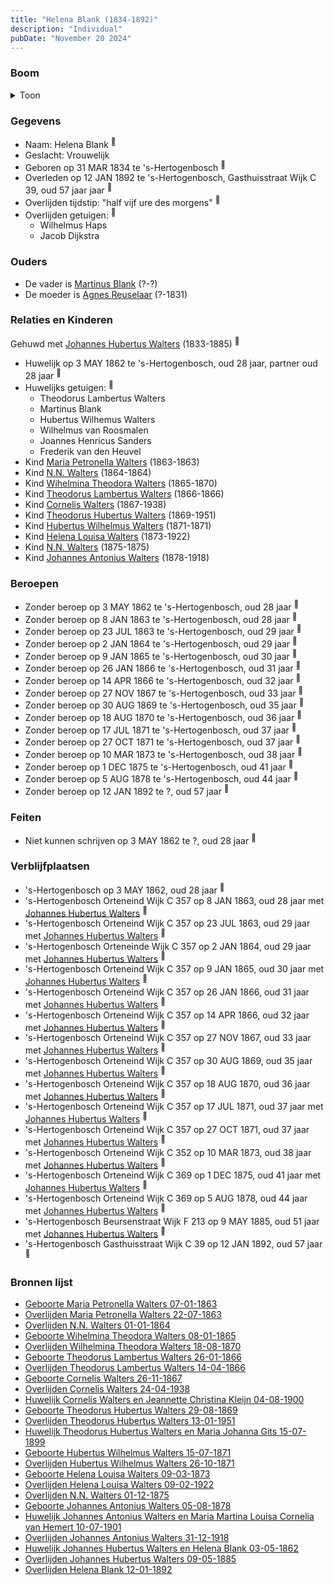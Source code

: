 ```yaml
---
title: "Helena Blank (1834-1892)"
description: "Individual"
pubDate: "November 20 2024"
---
```


### Boom
<details><summary>Toon</summary>

![test](https://www.plantuml.com/plantuml/svg/fPPjRzem4CVV-rDOxOk-Oie3UQfGMs2mhcefwjfLqpHL3l70mh6H7LIXYky-KvpGEW6Yx1tdut8_t_tjyvNCaCYMAGLoJjW22PJ264tcKy6NBEbpoWNC169IkJ3Bm8ma64w8c52y_OtJHRQ2AKvZBEHsIMPOO9wj5XXy-Eg48YdX6u0GzhX8i7YSaScSOIaxdHGHTd41NR06u0oEtrD9i8qukLE0X2qbx574vYSGIVZTikns2E7fm1rwmvxwwjjVWccoXftp6CMhbvXd6SNd5_0INdxmoVcIqXV4afU9u5B6NANNVrhdwRfJjGWVy59YYf3OvOjKlc5lu0xS_ytdsF37O0pjqBNXcMnTOv7nAMOnbvFP3gHp_egJXB3fvhFl64FBiZmBdb8odMKhJ2b_LIXheClHQkb_0CsxMz2HQa6vhD02UP9hJ353dqkh_B3eoV4jgqtSTHyskscNTtEq5hO3RxeZ5HqvLRN8EM_u3B5DOwwNIcYPKiCpeafdie0EeZfwKEcwJzysi6u3s4Zjz9SA3hsQVNDrWEyK3NIySWDtIYS8Zd4cL3vAKMcFaLL7Wu6kgDzaYuxgnzFjdkY2TFHbzALCPzVgG4xNI2q7WWkuPpB3D2LAreypp1CkAWhfr2bac6UhQFTnr50hBR0Ei6f2fUTRbEvHTkJMgQlZvxH-4zfshjIAw8AspuKI9gb0RDT47Dt_t2G9cYYp3RjZTSz4RbYheFjl2gyMRAJxvqTDwkbkkn5vDXo8nOvlHqNeHgPL_Qx5Ptlwe0OLG-HuCNrutt_S4xqsfiCjNn9PSOZyEeSeqjCXQ7RX3WSzLKMdSZWSl8o2UfVHrq5_0zVeX1y8NfS6LvTbd96gTjTwo7ZvRL8X_gEahaQDxCgZesU-VYuu7j3pTBUW1rTBJo73jWtRCMpNiDkVxS3ylcdxXXqOTWZqS6pzLW_G1BC_1PYUIwR30NeAc0uNw1lNTBI1lkSCHw2hvPKYjewexF21FZsc8m1QkQOZ1E0AiqGzq_y1)
</details>

### Gegevens
- Naam: Helena Blank <sup><a href="../s00101/" style="text-decoration:none" title="Huwelijk Theodorus Hubertus Walters en Maria Johanna Gits 15-07-1899">:link:</a></sup>
- Geslacht: Vrouwelijk
- Geboren op 31 MAR 1834 te 's-Hertogenbosch <sup><a href="../s00110/" style="text-decoration:none" title="Huwelijk Johannes Hubertus Walters en Helena Blank 03-05-1862">:link:</a></sup>
- Overleden op 12 JAN 1892 te 's-Hertogenbosch, Gasthuisstraat Wijk C 39, oud 57 jaar jaar <sup><a href="../s00129/" style="text-decoration:none" title="Overlijden Helena Blank 12-01-1892">:link:</a></sup>
- Overlijden tijdstip: "half vijf ure des morgens" <sup><a href="../s00129/" style="text-decoration:none" title="Overlijden Helena Blank 12-01-1892">:link:</a></sup>
- Overlijden getuigen: <sup><a href="../s00129/" style="text-decoration:none" title="Overlijden Helena Blank 12-01-1892">:link:</a></sup>
  - Wilhelmus Haps
  - Jacob Dijkstra

### Ouders
- De vader is [Martinus Blank](../i00148/) (?-?)
- De moeder is [Agnes Reuselaar](../i00149/) (?-1831)

### Relaties en Kinderen

Gehuwd met [Johannes Hubertus Walters](../i00079/) (1833-1885) <sup><a href="../s00110/" style="text-decoration:none" title="Huwelijk Johannes Hubertus Walters en Helena Blank 03-05-1862">:link:</a></sup>
- Huwelijk op 3 MAY 1862 te 's-Hertogenbosch, oud 28 jaar, partner oud 28 jaar <sup><a href="../s00110/" style="text-decoration:none" title="Huwelijk Johannes Hubertus Walters en Helena Blank 03-05-1862">:link:</a></sup>
- Huwelijks getuigen:  <sup><a href="../s00110/" style="text-decoration:none" title="Huwelijk Johannes Hubertus Walters en Helena Blank 03-05-1862">:link:</a></sup>
  - Theodorus Lambertus Walters
  - Martinus Blank
  - Hubertus Wilhemus Walters
  - Wilhelmus van Roosmalen
  - Joannes Henricus Sanders
  - Frederik van den Heuvel
- Kind [Maria Petronella Walters](../i00090/) (1863-1863)
- Kind [N.N. Walters](../i00091/) (1864-1864)
- Kind [Wihelmina Theodora Walters](../i00092/) (1865-1870)
- Kind [Theodorus Lambertus Walters](../i00093/) (1866-1866)
- Kind [Cornelis Walters](../i00094/) (1867-1938)
- Kind [Theodorus Hubertus Walters](../i00075/) (1869-1951)
- Kind [Hubertus Wilhelmus Walters](../i00095/) (1871-1871)
- Kind [Helena Louisa Walters](../i00096/) (1873-1922)
- Kind [N.N. Walters](../i00097/) (1875-1875)
- Kind [Johannes Antonius Walters](../i00098/) (1878-1918)

### Beroepen
- Zonder beroep op 3 MAY 1862 te 's-Hertogenbosch, oud 28 jaar <sup><a href="../s00110/" style="text-decoration:none" title="Huwelijk Johannes Hubertus Walters en Helena Blank 03-05-1862">:link:</a></sup>
- Zonder beroep op 8 JAN 1863 te 's-Hertogenbosch, oud 28 jaar <sup><a href="../s00115/" style="text-decoration:none" title="Geboorte Maria Petronella Walters 07-01-1863">:link:</a></sup>
- Zonder beroep op 23 JUL 1863 te 's-Hertogenbosch, oud 29 jaar <sup><a href="../s00116/" style="text-decoration:none" title="Overlijden Maria Petronella Walters 22-07-1863">:link:</a></sup>
- Zonder beroep op 2 JAN 1864 te 's-Hertogenbosch, oud 29 jaar <sup><a href="../s00117/" style="text-decoration:none" title="Overlijden N.N. Walters 01-01-1864">:link:</a></sup>
- Zonder beroep op 9 JAN 1865 te 's-Hertogenbosch, oud 30 jaar <sup><a href="../s00118/" style="text-decoration:none" title="Geboorte Wihelmina Theodora Walters 08-01-1865">:link:</a></sup>
- Zonder beroep op 26 JAN 1866 te 's-Hertogenbosch, oud 31 jaar <sup><a href="../s00119/" style="text-decoration:none" title="Geboorte Theodorus Lambertus Walters 26-01-1866">:link:</a></sup>
- Zonder beroep op 14 APR 1866 te 's-Hertogenbosch, oud 32 jaar <sup><a href="../s00120/" style="text-decoration:none" title="Overlijden Theodorus Lambertus Walters 14-04-1866">:link:</a></sup>
- Zonder beroep op 27 NOV 1867 te 's-Hertogenbosch, oud 33 jaar <sup><a href="../s00121/" style="text-decoration:none" title="Geboorte Cornelis Walters 26-11-1867">:link:</a></sup>
- Zonder beroep op 30 AUG 1869 te 's-Hertogenbosch, oud 35 jaar <sup><a href="../s00100/" style="text-decoration:none" title="Geboorte Theodorus Hubertus Walters 29-08-1869">:link:</a></sup>
- Zonder beroep op 18 AUG 1870 te 's-Hertogenbosch, oud 36 jaar <sup><a href="../s00122/" style="text-decoration:none" title="Overlijden Wilhelmina Theodora Walters 18-08-1870">:link:</a></sup>
- Zonder beroep op 17 JUL 1871 te 's-Hertogenbosch, oud 37 jaar <sup><a href="../s00123/" style="text-decoration:none" title="Geboorte Hubertus Wilhelmus Walters 15-07-1871">:link:</a></sup>
- Zonder beroep op 27 OCT 1871 te 's-Hertogenbosch, oud 37 jaar <sup><a href="../s00124/" style="text-decoration:none" title="Overlijden Hubertus Wilhelmus Walters 26-10-1871">:link:</a></sup>
- Zonder beroep op 10 MAR 1873 te 's-Hertogenbosch, oud 38 jaar <sup><a href="../s00125/" style="text-decoration:none" title="Geboorte Helena Louisa Walters 09-03-1873">:link:</a></sup>
- Zonder beroep op 1 DEC 1875 te 's-Hertogenbosch, oud 41 jaar <sup><a href="../s00126/" style="text-decoration:none" title="Overlijden N.N. Walters 01-12-1875">:link:</a></sup>
- Zonder beroep op 5 AUG 1878 te 's-Hertogenbosch, oud 44 jaar <sup><a href="../s00127/" style="text-decoration:none" title="Geboorte Johannes Antonius Walters 05-08-1878">:link:</a></sup>
- Zonder beroep op 12 JAN 1892 te ?, oud 57 jaar <sup><a href="../s00129/" style="text-decoration:none" title="Overlijden Helena Blank 12-01-1892">:link:</a></sup>

### Feiten
- Niet kunnen schrijven op 3 MAY 1862 te ?, oud 28 jaar <sup><a href="../s00110/" style="text-decoration:none" title="Huwelijk Johannes Hubertus Walters en Helena Blank 03-05-1862">:link:</a></sup>

### Verblijfplaatsen
- 's-Hertogenbosch  op 3 MAY 1862, oud 28 jaar  <sup><a href="../s00110/" style="text-decoration:none" title="Huwelijk Johannes Hubertus Walters en Helena Blank 03-05-1862">:link:</a></sup>
- 's-Hertogenbosch Orteneind Wijk C 357 op 8 JAN 1863, oud 28 jaar met [Johannes Hubertus Walters](../i00079/) <sup><a href="../s00115/" style="text-decoration:none" title="Geboorte Maria Petronella Walters 07-01-1863">:link:</a></sup>
- 's-Hertogenbosch Orteneind Wijk C 357 op 23 JUL 1863, oud 29 jaar met [Johannes Hubertus Walters](../i00079/) <sup><a href="../s00116/" style="text-decoration:none" title="Overlijden Maria Petronella Walters 22-07-1863">:link:</a></sup>
- 's-Hertogenbosch Orteneinde Wijk C 357 op 2 JAN 1864, oud 29 jaar met [Johannes Hubertus Walters](../i00079/) <sup><a href="../s00117/" style="text-decoration:none" title="Overlijden N.N. Walters 01-01-1864">:link:</a></sup>
- 's-Hertogenbosch Orteneind Wijk C 357 op 9 JAN 1865, oud 30 jaar met [Johannes Hubertus Walters](../i00079/) <sup><a href="../s00118/" style="text-decoration:none" title="Geboorte Wihelmina Theodora Walters 08-01-1865">:link:</a></sup>
- 's-Hertogenbosch Orteneind Wijk C 357 op 26 JAN 1866, oud 31 jaar met [Johannes Hubertus Walters](../i00079/) <sup><a href="../s00119/" style="text-decoration:none" title="Geboorte Theodorus Lambertus Walters 26-01-1866">:link:</a></sup>
- 's-Hertogenbosch Orteneind Wijk C 357 op 14 APR 1866, oud 32 jaar met [Johannes Hubertus Walters](../i00079/) <sup><a href="../s00120/" style="text-decoration:none" title="Overlijden Theodorus Lambertus Walters 14-04-1866">:link:</a></sup>
- 's-Hertogenbosch Orteneind Wijk C 357 op 27 NOV 1867, oud 33 jaar met [Johannes Hubertus Walters](../i00079/) <sup><a href="../s00121/" style="text-decoration:none" title="Geboorte Cornelis Walters 26-11-1867">:link:</a></sup>
- 's-Hertogenbosch Orteneind Wijk C 357 op 30 AUG 1869, oud 35 jaar met [Johannes Hubertus Walters](../i00079/) <sup><a href="../s00100/" style="text-decoration:none" title="Geboorte Theodorus Hubertus Walters 29-08-1869">:link:</a></sup>
- 's-Hertogenbosch Orteneind Wijk C 357 op 18 AUG 1870, oud 36 jaar met [Johannes Hubertus Walters](../i00079/) <sup><a href="../s00122/" style="text-decoration:none" title="Overlijden Wilhelmina Theodora Walters 18-08-1870">:link:</a></sup>
- 's-Hertogenbosch Orteneind Wijk C 357 op 17 JUL 1871, oud 37 jaar met [Johannes Hubertus Walters](../i00079/) <sup><a href="../s00123/" style="text-decoration:none" title="Geboorte Hubertus Wilhelmus Walters 15-07-1871">:link:</a></sup>
- 's-Hertogenbosch Orteneind Wijk C 357 op 27 OCT 1871, oud 37 jaar met [Johannes Hubertus Walters](../i00079/) <sup><a href="../s00124/" style="text-decoration:none" title="Overlijden Hubertus Wilhelmus Walters 26-10-1871">:link:</a></sup>
- 's-Hertogenbosch Orteneind Wijk C 352 op 10 MAR 1873, oud 38 jaar met [Johannes Hubertus Walters](../i00079/) <sup><a href="../s00125/" style="text-decoration:none" title="Geboorte Helena Louisa Walters 09-03-1873">:link:</a></sup>
- 's-Hertogenbosch Orteneind Wijk C 369 op 1 DEC 1875, oud 41 jaar met [Johannes Hubertus Walters](../i00079/) <sup><a href="../s00126/" style="text-decoration:none" title="Overlijden N.N. Walters 01-12-1875">:link:</a></sup>
- 's-Hertogenbosch Orteneind Wijk C 369 op 5 AUG 1878, oud 44 jaar met [Johannes Hubertus Walters](../i00079/) <sup><a href="../s00127/" style="text-decoration:none" title="Geboorte Johannes Antonius Walters 05-08-1878">:link:</a></sup>
- 's-Hertogenbosch Beursenstraat Wijk F 213 op 9 MAY 1885, oud 51 jaar met [Johannes Hubertus Walters](../i00079/) <sup><a href="../s00128/" style="text-decoration:none" title="Overlijden Johannes Hubertus Walters 09-05-1885">:link:</a></sup>
- 's-Hertogenbosch Gasthuisstraat Wijk C 39 op 12 JAN 1892, oud 57 jaar  <sup><a href="../s00129/" style="text-decoration:none" title="Overlijden Helena Blank 12-01-1892">:link:</a></sup>

### Bronnen lijst
- [Geboorte Maria Petronella Walters 07-01-1863](../s00115/)
- [Overlijden Maria Petronella Walters 22-07-1863](../s00116/)
- [Overlijden N.N. Walters 01-01-1864](../s00117/)
- [Geboorte Wihelmina Theodora Walters 08-01-1865](../s00118/)
- [Overlijden Wilhelmina Theodora Walters 18-08-1870](../s00122/)
- [Geboorte Theodorus Lambertus Walters 26-01-1866](../s00119/)
- [Overlijden Theodorus Lambertus Walters 14-04-1866](../s00120/)
- [Geboorte Cornelis Walters 26-11-1867](../s00121/)
- [Overlijden Cornelis Walters 24-04-1938](../s00135/)
- [Huwelijk Cornelis Walters en Jeannette Christina Kleijn 04-08-1900](../s00130/)
- [Geboorte Theodorus Hubertus Walters 29-08-1869](../s00100/)
- [Overlijden Theodorus Hubertus Walters 13-01-1951](../s00109/)
- [Huwelijk Theodorus Hubertus Walters en Maria Johanna Gits 15-07-1899](../s00101/)
- [Geboorte Hubertus Wilhelmus Walters 15-07-1871](../s00123/)
- [Overlijden Hubertus Wilhelmus Walters 26-10-1871](../s00124/)
- [Geboorte Helena Louisa Walters 09-03-1873](../s00125/)
- [Overlijden Helena Louisa Walters 09-02-1922](../s00134/)
- [Overlijden N.N. Walters 01-12-1875](../s00126/)
- [Geboorte Johannes Antonius Walters 05-08-1878](../s00127/)
- [Huwelijk Johannes Antonius Walters en Maria Martina Louisa Cornelia van Hemert 10-07-1901](../s00132/)
- [Overlijden Johannes Antonius Walters 31-12-1918](../s00133/)
- [Huwelijk Johannes Hubertus Walters en Helena Blank 03-05-1862](../s00110/)
- [Overlijden Johannes Hubertus Walters 09-05-1885](../s00128/)
- [Overlijden Helena Blank 12-01-1892](../s00129/)